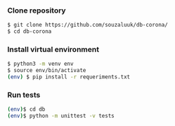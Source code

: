 ### Clone repository

```bash
$ git clone https://github.com/souzaluuk/db-corona/
$ cd db-corona
```

### Install virtual environment

```bash
$ python3 -m venv env
$ source env/bin/activate
(env) $ pip install -r requeriments.txt
```

### Run tests

```bash
(env)$ cd db
(env)$ python -m unittest -v tests
```
